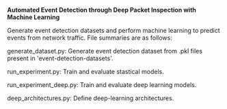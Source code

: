 **Automated Event Detection through Deep Packet Inspection with Machine Learning**

Generate event detection datasets and perform machine learning to predict events from network traffic.
File summaries are as follows:

generate_dataset.py:
Generate event detection dataset from .pkl files present in 'event-detection-datasets'.

run_experiment.py:
Train and evaluate stastical models.

run_experiment_deep.py:
Train and evaluate deep learning models.

deep_architectures.py:
Define deep-learning architectures.
